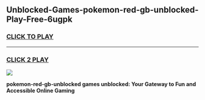 
## Unblocked-Games-pokemon-red-gb-unblocked-Play-Free-6ugpk
<h3>
<a href="https://premium76.site?title=pokemon-red-gb-unblocked&ref=18A">CLICK TO PLAY</a></h3>
<hr>

<h3>
<a href="https://premium76.site?title=pokemon-red-gb-unblocked&ref=18A">CLICK 2 PLAY</a>
  
</h3>

<a href="https://premium76.site?title=pokemon-red-gb-unblocked&ref=18A"><img src="https://clearcache.store/games.png"></a>


**pokemon-red-gb-unblocked games unblocked: Your Gateway to Fun and Accessible Online Gaming**
